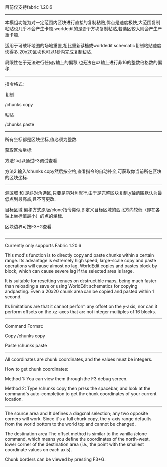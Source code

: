 目前仅支持fabric 1.20.6

----------------------------------------------------------------------------

本模组功能为对一定范围内区块进行直接的复制粘贴,优点是速度极快,大范围复制粘贴也几乎不会产生卡顿.worldedit的是逐个方块复制粘贴,若选区较大则会产生严重卡顿.

适用于可破坏地图的场地重置,相比重新读档或worldedit schematic复制粘贴速度快得多.20x20区块也可以1秒内完成复制粘贴.

局限性在于无法进行任何y轴上的偏移,也无法在xz轴上进行非16的整数倍格数的偏移.

----------------------------------------------------------------------------

指令格式:

复制

/chunks copy <x1> <z1> <x2> <z2>

粘贴

/chunks paste <x3> <z3>

----------------------------------------------------------------------------

所有坐标都是区块坐标,值必须为整数.

获取区块坐标:

方法1:可以通过F3调试查看

方法2:输入/chunks copy然后按空格,查看指令的自动补全,可获取你当前所在区块的区块坐标.

----------------------------------------------------------------------------

源区域 <x1> <z1>和<x2> <z2> 是斜对角选区,只要是斜对角就行.由于是完整区块复制,y轴范围默认为最低点到最高点,且不可更改.

目标区域 <x3> <z3> 偏移方式原版/clone指令类似,即定义目标区域的西北方向较低（即在各轴上坐标值最小）的点的坐标.

区块边界可按F3+G查看.

----------------------------------------------------------------------------
----------------------------------------------------------------------------

Currently only supports Fabric 1.20.6

This mod's function is to directly copy and paste chunks within a certain range. Its advantage is extremely high speed; large-scale copy and paste operations will cause almost no lag. WorldEdit copies and pastes block by block, which can cause severe lag if the selected area is large.

It is suitable for resetting venues on destructible maps, being much faster than reloading a save or using WorldEdit schematics for copying andpasting. Even a 20x20 chunk area can be copied and pasted within 1 second.

Its limitations are that it cannot perform any offset on the y-axis, nor can it perform offsets on the xz-axes that are not integer multiples of 16 blocks.

----------------------------------------------------------------------------

Command Format:

Copy
/chunks copy <x1> <z1> <x2> <z2>

Paste
/chunks paste <x3> <z3>

----------------------------------------------------------------------------

All coordinates are chunk coordinates, and the values must be integers.

How to get chunk coordinates:

Method 1: You can view them through the F3 debug screen.

Method 2: Type /chunks copy then press the spacebar, and look at the command's auto-completion to get the chunk coordinates of your current location.

----------------------------------------------------------------------------

The source area <x1> <z1> and <x2> <z2> It defines a diagonal selection; any two opposite corners will work. Since it's a full chunk copy, the y-axis range defaults from the world bottom to the world top and cannot be changed.

The destination area <x3> <z3> The offset method is similar to the vanilla /clone command, which means you define the coordinates of the north-west, lower corner of the destination area (i.e., the point with the smallest coordinate values on each axis).

Chunk borders can be viewed by pressing F3+G.
